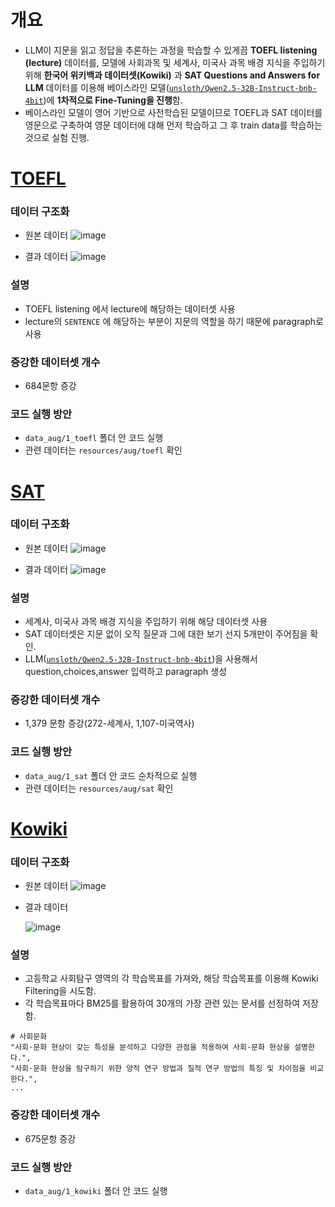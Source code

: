 # 개요
- LLM이 지문을 읽고 정답을 추론하는 과정을 학습할 수 있게끔 **TOEFL listening (lecture)** 데이터를, 모델에 사회과목 및 세계사, 미국사 과목 배경 지식을 주입하기 위해 **한국어 위키백과 데이터셋(Kowiki)** 과 **SAT Questions and Answers for LLM** 데이터를 이용해 베이스라인 모델([`unsloth/Qwen2.5-32B-Instruct-bnb-4bit`](https://huggingface.co/unsloth/Qwen2.5-32B-Instruct-bnb-4bit))에 **1차적으로 Fine-Tuning을 진행**함.
- 베이스라인 모델이 영어 기반으로 사전학습된 모델이므로 TOEFL과 SAT 데이터를 영문으로 구축하여 영문 데이터에 대해 먼저 학습하고 그 후 train data를 학습하는 것으로 실험 진행.

# [TOEFL](https://github.com/iamyuanchung/TOEFL-QA/tree/master/data)
### 데이터 구조화
- 원본 데이터
  ![image](https://github.com/user-attachments/assets/323430f2-c4e2-40d1-bac8-02be20802995)

- 결과 데이터
  ![image](https://github.com/user-attachments/assets/75908639-f1ec-4702-82aa-464b8070bbfa)

### 설명
- TOEFL listening 에서 lecture에 해당하는 데이터셋 사용
- lecture의 `SENTENCE` 에 해당하는 부분이 지문의 역할을 하기 때문에 paragraph로 사용
  
### 증강한 데이터셋 개수
-  684문항 증강

### 코드 실행 방안
- `data_aug/1_toefl` 폴더 안 코드 실행
- 관련 데이터는 `resources/aug/toefl` 확인


# [SAT](https://www.kaggle.com/datasets/trainingdatapro/sat-history-questions-and-answers)
### 데이터 구조화
- 원본 데이터
  ![image](https://github.com/user-attachments/assets/470d15a6-c431-4f14-92fd-e19ba416b950)

- 결과 데이터
  ![image](https://github.com/user-attachments/assets/304fd095-809f-419d-b591-4b946221e22b)

### 설명
- 세계사, 미국사 과목 배경 지식을 주입하기 위해 해당 데이터셋 사용
- SAT 데이터셋은 지문 없이 오직 질문과 그에 대한 보기 선지 5개만이 주어짐을 확인.
- LLM([`unsloth/Qwen2.5-32B-Instruct-bnb-4bit`](https://huggingface.co/unsloth/Qwen2.5-32B-Instruct-bnb-4bit))을 사용해서 question,choices,answer 입력하고 paragraph 생성

### 증강한 데이터셋 개수
- 1,379 문항 증강(272-세계사, 1,107-미국역사)

### 코드 실행 방안
- `data_aug/1_sat` 폴더 안 코드 순차적으로 실행
- 관련 데이터는 `resources/aug/sat` 확인


# [Kowiki](https://huggingface.co/datasets/beomi/kowikitext-qa-ref-detail-preview)
### 데이터 구조화
   - 원본 데이터
     ![image](https://github.com/user-attachments/assets/71584fe2-9ed5-4a7b-8513-68b62084b2d4)
     
   - 결과 데이터

     ![image](https://github.com/user-attachments/assets/cffa5c76-5297-4e42-890c-43c7fdb34194)


### 설명
  - 고등학교 사회탐구 영역의 각 학습목표를 가져와, 해당 학습목표를 이용해 Kowiki Filtering을 시도함.
  - 각 학습목표마다 BM25를 활용하여 30개의 가장 관련 있는 문서를 선정하여 저장함.
   ```
   # 사회문화
   "사회·문화 현상이 갖는 특성을 분석하고 다양한 관점을 적용하여 사회·문화 현상을 설명한다.",
   "사회·문화 현상을 탐구하기 위한 양적 연구 방법과 질적 연구 방법의 특징 및 차이점을 비교한다.",
   ...
   ```

### 증강한 데이터셋 개수
- 675문항 증강

### 코드 실행 방안
- `data_aug/1_kowiki` 폴더 안 코드 실행